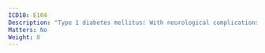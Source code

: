 ```yaml
---
ICD10: E104
Description: "Type 1 diabetes mellitus: With neurological complications"
Matters: No
Weight: 0
---
```

